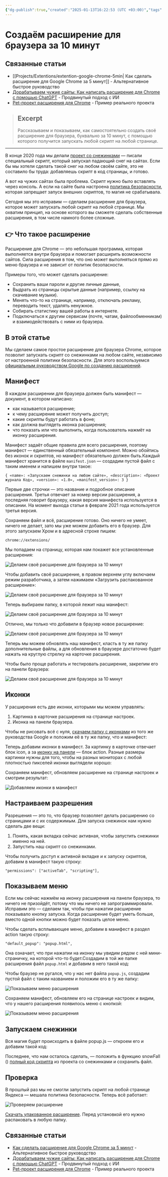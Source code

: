 ```yaml
---
{"dg-publish":true,"created":"2025-01-13T16:22:53 (UTC +03:00)","tags":[],"source":"https://thecode.media/extention/","author":"Михаил Полянин","share_link":"https://share.note.sx/1f28vpx7#N7eYD7A+EGhZiFZ9CygA9D258Wxg46DIeS+DaD5oLSY","share_updated":"2025-02-08T12:33:25+03:00","permalink":"/projects/extentions/make-extension-10min/","dgPassFrontmatter":true}
---
```




# Создаём расширение для браузера за 10 минут

## Связанные статьи
- [[Projects/Extentions/extention-google-chrome-5min\| Как сделать расширение для Google Chrome за 5 минут]] - Альтернативное быстрое руководство
- [Дорабатываем чужие сайты: Как написать расширение для Chrome с помощью ChatGPT](Projects/Extentions/customize-sites-chatgpt.md) - Продвинутый подход с ИИ
- [Pet-проект расширения для Chrome](Projects/Extentions/pet-project-chrome-extension.md) - Пример реального проекта

> ## Excerpt
> Рассказываем и показываем, как самостоятельно создать своё расширение для браузера, буквально за 10 минут, с помощью которого получится запускать любой скрипт на любой странице.

---
В конце 2020 года мы делали [проект со снежинками](https://thecode.media/snofwall-js/) — писали специальный скрипт, который запускал падающий снег на сайтах. Если бы мы хотели сделать такой снег на любом своём сайте, это не составило бы труда: добавляешь скрипт в код страницы, и готово.

А вот на чужих сайтах была проблема. Скрипт нужно было вставлять через консоль. А если на сайте была настроена [политика безопасности](https://thecode.media/csp/), которая запрещает запуск внешних скриптов, то магия не срабатывала.

Сегодня мы это исправим — сделаем расширение для браузера, которое может запускать любой скрипт на любой странице. Мы охватим принцип, на основе которого вы сможете сделать собственные расширения, в том числе намного более сложные.

## 👉 Что такое расширение

Расширение для Chrome — это небольшая программа, которая выполняется внутри браузера и помогает расширить возможности сайтов. Сила расширения в том, что оно может выполняться прямо из меню браузера и не зависит от политик безопасности.

Примеры того, что может сделать расширение:

-   Сохранить ваши пароли и другие личные данные,
-   Выдрать из страницы скрытые данные (например, ссылку на скачивание музыки).
-   Менять что-то на странице, например, отключать рекламу, переводить текст, удалять ненужное.
-   Собирать статистику вашей работы в интернете.
-   Подключаться к другим сервисам (почте, чатам, файлообменникам) и взаимодействовать с ними из браузера.

## В этой статье

Мы сделаем самое простое расширение для браузера Chrome, которое позволит запускать скрипт со снежинками на любом сайте, независимо от настроенной политики безопасности. Для этого воспользуемся [официальным руководством Google по созданию расширений](https://developer.chrome.com/docs/extensions/).

## Манифест

В каждом расширении для браузера должен быть манифест — документ, в котором написано:

-   как называется расширение;
-   к чему расширение может получить доступ;
-   какие скрипты будут работать в фоне;
-   как должна выглядеть иконка расширения;
-   что показать или что выполнить, когда пользователь нажмёт на иконку расширения.

Манифест задаёт общие правила для всего расширения, поэтому манифест — единственный обязательный компонент. Можно обойтись без иконок и скриптов, но манифест обязательно должен быть.Каждый манифест хранится в файле `manifest.json` — создадим пустой файл с таким именем и напишем внутри такое:

```markup
{ «name»: «Запускаем снежинки на любом сайте», «description»: «Проект журнала Код», «version»: «1.0», «manifest_version»: 3 }
```

Первые две строчки — это название и подробное описание расширения. Третья отвечает за номер версии расширения, а последняя говорит браузеру, какая версия манифеста используется в описании. На момент выхода статьи в феврале 2021 года используется третья версия.

Сохраняем файл и всё, расширение готово. Оно ничего не умеет, ничего не делает, зато мы уже можем добавить его в браузер. Для этого запускаем Хром и в адресной строке пишем:

```markup
chrome://extensions/
```

Мы попадаем на страницу, которая нам покажет все установленные расширения:

![Делаем своё расширение для браузера за 10 минут](https://thecode.media/wp-content/uploads/2021/03/image3-1.png "Мы попадаем на страницу, которая нам покажет все установленные расширения")

Чтобы добавить своё расширение, в правом верхнем углу включаем режим разработчика, а затем нажимаем «Загрузить распакованное расширение»:

![Делаем своё расширение для браузера за 10 минут](https://thecode.media/wp-content/uploads/2021/03/image4.png "Добавляем расширение")

Теперь выбираем папку, в которой лежит наш манифест:

![Делаем своё расширение для браузера за 10 минут](https://thecode.media/wp-content/uploads/2021/03/image9.png "Выбираем папку, в которой лежит наш манифест")

Отлично, мы только что добавили в браузер новое расширение:

![Делаем своё расширение для браузера за 10 минут](https://thecode.media/wp-content/uploads/2021/03/image2-1.png "Мы только что добавили в браузер новое расширение")

Теперь мы можем обновлять наш манифест, класть в ту же папку дополнительные файлы, а для обновления в браузере достаточно будет нажать на круглую стрелку на карточке расширения.

Чтобы было проще работать и тестировать расширение, закрепим его на панели браузера:

![Делаем своё расширение для браузера за 10 минут](https://thecode.media/wp-content/uploads/2021/03/image8.png "Чтобы было проще работать и тестировать расширение, закрепим его на панели браузера")

## Иконки

У расширения есть две иконки, которыми мы можем управлять:

1.  Картинка в карточке расширения на странице настроек.
2.  Иконка на панели браузера.

Чтобы не рисовать всё с нуля, [скачаем папку с иконками](https://storage.googleapis.com/chrome-gcs-uploader.appspot.com/file/WlD8wC6g8khYWPJUsQceQkhXSlv1/wy3lvPQdeJn4iqHmI0Rp.zip) из того же руководства Google и положим её в ту же папку, что и манифест:

Теперь добавим иконки в манифест. За картинку в карточке отвечает блок icon, а за [иконку на панели](https://thecode.media/favicon/) — блок action. Разные размеры картинки нужны для того, чтобы на разных мониторах с любой плотностью пикселей иконки выглядели хорошо:

Сохраняем манифест, обновляем расширение на странице настроек и смотрим результат:

![Добавляем иконки в манифест](https://thecode.media/wp-content/uploads/2021/03/image5.png "Сохраняем манифест, обновляем расширение на странице настроек и смотрим результат")

## Настраиваем разрешения

Разрешения — это то, что браузер позволяет делать расширению со страницами и с их содержимым. Для запуска снежинок нам нужно сделать две вещи:

1.  Понять, какая вкладка сейчас активная, чтобы запустить снежинки именно на ней.
2.  Запустить наш скрипт со снежинками.

Чтобы получить доступ к активной вкладке и к запуску скриптов, добавим в манифест такую строку:

```markup
"permissions": ["activeTab", "scripting"],
```

## Показываем меню

Если мы сейчас нажмём на иконку расширения на панели браузера, то ничего не призойдёт, потому что мы ничего не запрограммировали. Исправим это — сделаем так, чтобы при нажатии расширение показывало кнопку запуска. Когда расширение будет уметь больше, вместо одной кнопки можно будет показать целое меню.

Чтобы сделать всплывающее меню, добавим в манифест в раздел action такую строку:

```markup
"default_popup": "popup.html",
```

Она означает, что при нажатии на иконку мы увидим рядом с ней мини-страничку, на которой что-то будет.Создадим в той же папке расширения файл `popup.html` и добавим в него такой код:

Чтобы браузер не ругался, что у нас нет файла `popup.js`, создадим пустой файл с таким названием и положим его в ту же папку:

![Показываем меню расширения](https://thecode.media/wp-content/uploads/2021/03/image6.png "Создаём пустой файл")

Сохраняем манифест, обновляем его на странице настроек и видим, что у нашего расширения появилось меню с кнопкой:

![Показываем меню расширения](https://thecode.media/wp-content/uploads/2021/03/image1-1.png "У нашего расширения появилось меню с кнопкой")

## Запускаем снежинки

Вся магия будет происходить в файле popup.js — откроем его и добавим такой код:

Последнее, что нам осталось сделать, — положить в функцию snowFall () [полный код скрипта](https://thecode.media/wp-content/uploads/2019/12/snowfall2020.js) из проекта со снежинками и сохранить файл.

## Проверка

В прошлый раз мы не смогли запустить скрипт на любой странице Яндекса — мешала политика безопасности. Теперь всё работает:

![Проверяем расширение](https://thecode.media/wp-content/uploads/2021/03/image7.png "Всё работает")

[Скачать упакованное расширение](https://mihailmaximov.ru/projects/ext/snowExtention.zip). Перед установкой его нужно распаковать в любую папку.

## Связанные статьи
- [Как сделать расширение для Google Chrome за 5 минут](Projects/Extentions/extention-google-chrome-5min.md) - Альтернативное быстрое руководство
- [Дорабатываем чужие сайты: Как написать расширение для Chrome с помощью ChatGPT](Projects/Extentions/customize-sites-chatgpt.md) - Продвинутый подход с ИИ
- [Pet-проект расширения для Chrome](Projects/Extentions/pet-project-chrome-extension.md) - Пример реального проекта
